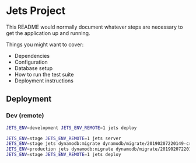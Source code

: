 # Jets Project

This README would normally document whatever steps are necessary to get the application up and running.

Things you might want to cover:

* Dependencies
* Configuration
* Database setup
* How to run the test suite
* Deployment instructions

## Deployment

### Dev (remote)

```bash
JETS_ENV=development JETS_ENV_REMOTE=1 jets deploy
```

```bash
JETS_ENV=stage JETS_ENV_REMOTE=1 jets server
JETS_ENV=stage jets dynamodb:migrate dynamodb/migrate/20190207220149-create_projects_migration.rb
JETS_ENV=production jets dynamodb:migrate dynamodb/migrate/20190207220149-create_projects_migration.rb
JETS_ENV=stage JETS_ENV_REMOTE=1 jets deploy
```